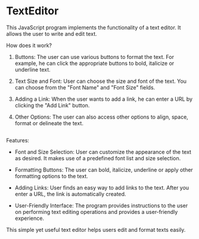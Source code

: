 # TextEditor

This JavaScript program implements the functionality of a text editor. It allows the user to write and edit text.

How does it work?

1. Buttons: The user can use various buttons to format the text. For example, he can click the appropriate buttons to bold, italicize or underline text.

2. Text Size and Font: User can choose the size and font of the text. You can choose from the "Font Name" and "Font Size" fields.

3. Adding a Link: When the user wants to add a link, he can enter a URL by clicking the "Add Link" button.

4. Other Options: The user can also access other options to align, space, format or delineate the text.

##

Features:

- Font and Size Selection: User can customize the appearance of the text as desired. It makes use of a predefined font list and size selection.

- Formatting Buttons: The user can bold, italicize, underline or apply other formatting options to the text.

- Adding Links: User finds an easy way to add links to the text. After you enter a URL, the link is automatically created.

- User-Friendly Interface: The program provides instructions to the user on performing text editing operations and provides a user-friendly experience.

This simple yet useful text editor helps users edit and format texts easily.
